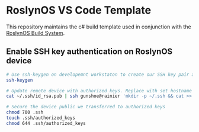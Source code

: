 # RoslynOS VS Code Template
This repository maintains the c# build template used in conjunction with the [RoslynOS Build System](https://github.com/roslynos/roslyn).  

## Enable SSH key authentication on RoslynOS device
```bash
# Use ssh-keygen on developemnt workstaton to create our SSH key pair and copy to device
ssh-keygen

# Update remote device with authorized keys. Replace with set hostname
cat ~/.ssh/id_rsa.pub | ssh gunshoe@rainier 'mkdir -p ~/.ssh && cat >> ~/.ssh/authorized_keys'

# Secure the device public we transferred to authorized keys
chmod 700 .ssh
touch .ssh/authorized_keys
chmod 644 .ssh/authorized_keys
```